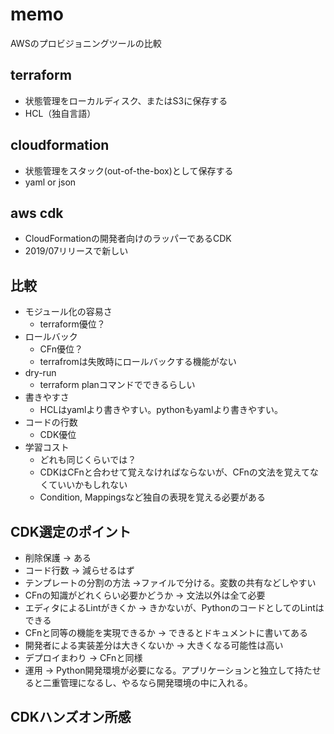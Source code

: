 # memo
AWSのプロビジョニングツールの比較

## terraform
 - 状態管理をローカルディスク、またはS3に保存する
 - HCL（独自言語）

## cloudformation
 - 状態管理をスタック(out-of-the-box)として保存する
 - yaml or json 

## aws cdk
 - CloudFormationの開発者向けのラッパーであるCDK
 - 2019/07リリースで新しい

## 比較
 - モジュール化の容易さ
    - terraform優位？
 - ロールバック
    - CFn優位？
    - terrafromは失敗時にロールバックする機能がない
 - dry-run
    - terraform planコマンドでできるらしい
 - 書きやすさ
    - HCLはyamlより書きやすい。pythonもyamlより書きやすい。
 - コードの行数
    - CDK優位
 - 学習コスト
    - どれも同じくらいでは？
    - CDKはCFnと合わせて覚えなければならないが、CFnの文法を覚えてなくていいかもしれない
    - Condition, Mappingsなど独自の表現を覚える必要がある

## CDK選定のポイント
 - 削除保護 -> ある
 - コード行数 -> 減らせるはず
 - テンプレートの分割の方法 ->ファイルで分ける。変数の共有などしやすい
 - CFnの知識がどれくらい必要かどうか -> 文法以外は全て必要
 - エディタによるLintがきくか -> きかないが、PythonのコードとしてのLintはできる
 - CFnと同等の機能を実現できるか -> できるとドキュメントに書いてある
 - 開発者による実装差分は大きくないか -> 大きくなる可能性は高い
 - デプロイまわり -> CFnと同様
 - 運用 -> Python開発環境が必要になる。アプリケーションと独立して持たせると二重管理になるし、やるなら開発環境の中に入れる。

## CDKハンズオン所感
